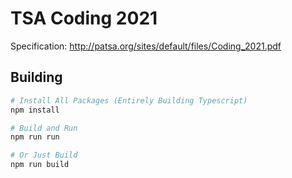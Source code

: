 # TSA Coding 2021

Specification: http://patsa.org/sites/default/files/Coding_2021.pdf


## Building
```bash
# Install All Packages (Entirely Building Typescript)
npm install

# Build and Run
npm run run

# Or Just Build
npm run build
```